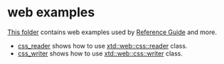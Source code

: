 # web examples

[This folder](.) contains web examples used by [Reference Guide](https://gammasoft71.github.io/xtd/reference_guides/latest/) and more.

* [css_reader](css_reader/README.md) shows how to use [xtd::web::css::reader](https://gammasoft71.github.io/xtd/reference_guides/latest/classxtd_1_1web_1_1css_1_1css__reader.html) class.
* [css_writer](css_writer/README.md) shows how to use [xtd::web::css::writer](https://gammasoft71.github.io/xtd/reference_guides/latest/classxtd_1_1web_1_1css_1_1css__writer.html) class.

